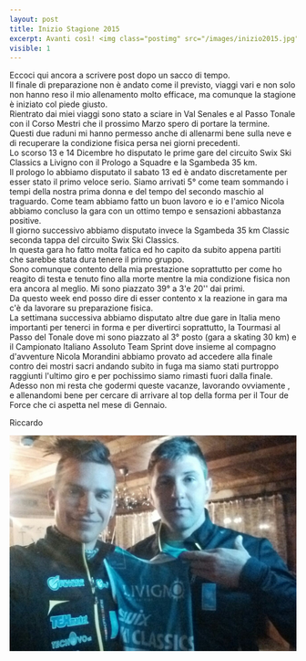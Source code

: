 ```yaml
---
layout: post
title: Inizio Stagione 2015 
excerpt: Avanti così! <img class="postimg" src="/images/inizio2015.jpg">
visible: 1
---
```


Eccoci qui ancora a scrivere post dopo un sacco di tempo.<br>
Il finale di preparazione non è andato come il previsto, viaggi vari e non solo non hanno reso il mio allenamento molto efficace, ma comunque la stagione è iniziato col piede giusto.<br>
Rientrato dai miei viaggi sono stato a sciare in Val Senales e al Passo Tonale con il Corso Mestri che il prossimo Marzo spero di portare la termine.<br>
Questi due raduni mi hanno permesso anche di allenarmi bene sulla neve e di recuperare la condizione fisica persa nei giorni precedenti.<br>
Lo scorso 13 e 14 Dicembre ho disputato le prime gare del circuito Swix Ski Classics a Livigno con il Prologo a Squadre e la Sgambeda 35 km.<br>
Il prologo lo abbiamo disputato il sabato 13 ed è andato discretamente per esser stato il primo veloce serio. Siamo arrivati 5° come team sommando i tempi della nostra prima donna e del tempo del secondo maschio al traguardo. Come team abbiamo fatto un buon lavoro e io e l'amico Nicola abbiamo concluso la gara con un ottimo tempo e sensazioni abbastanza positive.<br>
Il giorno successivo abbiamo disputato invece la Sgambeda 35 km Classic seconda tappa del circuito Swix Ski Classics.<br> 
In questa gara ho fatto molta fatica ed ho capito da subito appena partiti che sarebbe stata dura tenere il primo gruppo.<br>
Sono comunque contento della mia prestazione soprattutto per come ho reagito di testa e tenuto fino alla morte mentre la mia condizione fisica non era ancora al meglio. Mi sono piazzato 39° a 3'e 20'' dai primi.<br>
Da questo week end posso dire di esser contento x la reazione in gara ma c'è da lavorare su preparazione fisica.<br>
La settimana successiva abbiamo disputato altre due gare in Italia meno importanti per tenerci in forma e per divertirci soprattutto, la Tourmasi al Passo del Tonale dove mi sono piazzato al 3° posto (gara a skating 30 km) e il Campionato Italiano Assoluto Team Sprint dove insieme al compagno d'avventure Nicola Morandini abbiamo provato ad accedere alla finale contro dei mostri sacri andando subito in fuga ma siamo stati purtroppo raggiunti l'ultimo giro e per pochissimo siamo rimasti fuori dalla finale.<br>
Adesso non mi resta che godermi queste vacanze, lavorando ovviamente , e allenandomi bene per cercare di arrivare al top della forma per il Tour de Force che ci aspetta nel mese di Gennaio.<br>

Riccardo 

<a href="/images/summer2014/arrivo.jpg"><img class="postimg" src="/images/inizio2015.jpg"></a>
